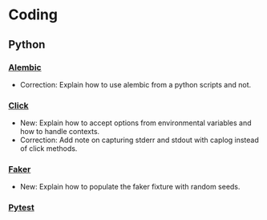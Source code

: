 # Coding

## Python

### [Alembic](alembic.md)

* Correction: Explain how to use alembic from a python scripts and not.

### [Click](click.md)

* New: Explain how to accept options from environmental variables and how to handle contexts.
* Correction: Add note on capturing stderr and stdout with caplog instead of click methods.

### [Faker](faker.md)

* New: Explain how to populate the faker fixture with random seeds.

### [Pytest](pytest.md)

